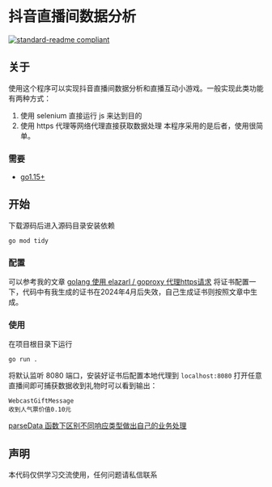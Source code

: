 # 抖音直播间数据分析

 [![standard-readme compliant](https://camo.githubusercontent.com/f116695412df39ab3c98d8291befdb93af123f56aecc79fff4b20c410a5b54c7/68747470733a2f2f696d672e736869656c64732e696f2f62616467652f726561646d652532307374796c652d7374616e646172642d627269676874677265656e2e7376673f7374796c653d666c61742d737175617265)](https://github.com/RichardLitt/standard-readme)

## 关于

使用这个程序可以实现抖音直播间数据分析和直播互动小游戏。一般实现此类功能有两种方式：
1. 使用 selenium 直接运行 js 来达到目的
2. 使用 https 代理等网络代理直接获取数据处理
本程序采用的是后者，使用很简单。

### 需要

* [go1.15+](https://go.dev/dl/)



## 开始
下载源码后进入源码目录安装依赖
```
go mod tidy
```

### 配置

可以参考我的文章 [golang 使用 elazarl / goproxy 代理https请求](https://zhuanlan.zhihu.com/p/514004767) 将证书配置一下，代码中有我生成的证书在2024年4月后失效，自己生成证书则按照文章中生成。

### 使用

在项目根目录下运行
```
go run .
```
将默认监听 8080 端口，安装好证书后配置本地代理到 ```localhost:8080``` 打开任意直播间即可捕获数据收到礼物时可以看到输出：
```shell
WebcastGiftMessage
收到人气票价值0.10元
```
[parseData 函数下区别不同响应类型做出自己的业务处理](https://github.com/Feiir/dy-live/blob/main/main.go#L109)

## 声明
本代码仅供学习交流使用，任何问题请私信联系






